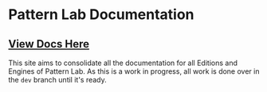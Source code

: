 # Pattern Lab Documentation

## [View Docs Here](http://pattern-lab-docs.readthedocs.io)

This site aims to consolidate all the documentation for all Editions and Engines of Pattern Lab. As this is a work in progress, all work is done over in the `dev` branch until it's ready. 
